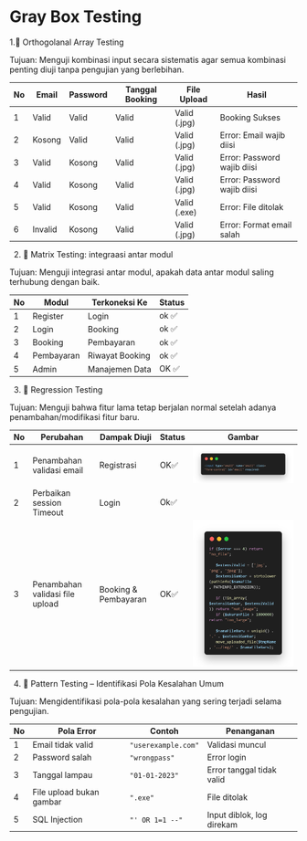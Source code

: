 # Gray Box Testing


1.🔧 Orthogolanal Array Testing

Tujuan: Menguji kombinasi input secara sistematis agar semua kombinasi penting diuji tanpa pengujian yang berlebihan.

| No | Email   | Password | Tanggal Booking | File Upload  | Hasil                       |
| -- | ------- | -------- | --------------- | ------------ | --------------------------- |
| 1  | Valid   | Valid    | Valid           | Valid (.jpg) | Booking Sukses              |
| 2  | Kosong  | Valid    | Valid           | Valid (.jpg) | Error: Email wajib diisi    |
| 3  | Valid   | Kosong   | Valid           | Valid (.jpg) | Error: Password wajib diisi |
| 4  | Valid   | Kosong   | Valid           | Valid (.jpg) | Error: Password wajib diisi |
| 5  | Valid   | Kosong   | Valid           | Valid (.exe) | Error: File ditolak         |
| 6  | Invalid | Kosong   | Valid           | Valid (.jpg) | Error: Format email salah   |



2. 🔄 Matrix Testing: integraasi antar modul

Tujuan: Menguji integrasi antar modul, apakah data antar modul saling terhubung dengan baik.

| **No** | **Modul**  | **Terkoneksi Ke** | **Status** |
| ------ | ---------- | ----------------- | ---------- |
| 1      | Register   | Login             | ok ✅      |
| 2      | Login      | Booking           | ok ✅       |
| 3      | Booking    | Pembayaran        | ok ✅         |
| 4      | Pembayaran | Riwayat Booking   | ok ✅         |
| 5      | Admin      | Manajemen Data    | OK ✅         |

  
3. 🔁 Regression Testing

Tujuan: Menguji bahwa fitur lama tetap berjalan normal setelah adanya penambahan/modifikasi fitur baru.

| **No** | **Perubahan**                        | **Dampak Diuji**     | **Status** | **Gambar** |
| ------ | ------------------------------------ | ------------------------------------ | -------------------- | ---------- |
| 1      | Penambahan validasi email            | Registrasi           | OK✅         |![Regis](screenshot/regis.png)
| 2      | Perbaikan session Timeout | Login| Ok✅        |
| 3      | Penambahan validasi file upload      | Booking & Pembayaran | OK✅        |![Regis](screenshot/upload.png)

4. 🧩 Pattern Testing – Identifikasi Pola Kesalahan Umum

Tujuan: Mengidentifikasi pola-pola kesalahan yang sering terjadi selama pengujian.

| **No** | **Pola Error**           | **Contoh**          | **Penanganan**            |
| ------ | ------------------------ | ------------------- | ------------------------- |
| 1      | Email tidak valid        | `"userexample.com"` | Validasi muncul           |
| 2      | Password salah           | `"wrongpass"`       | Error login               |
| 3      | Tanggal lampau           | `"01-01-2023"`      | Error tanggal tidak valid |
| 4      | File upload bukan gambar | `".exe"`            | File ditolak              |
| 5      | SQL Injection            | `"' OR 1=1 --"`     | Input diblok, log direkam |



